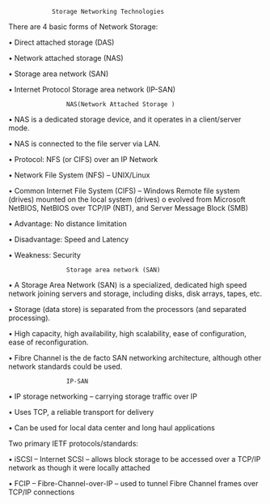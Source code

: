                 Storage Networking Technologies

There are 4 basic forms of Network Storage:

• Direct attached storage (DAS)

• Network attached storage (NAS)

• Storage area network (SAN)

• Internet Protocol Storage area network (IP-SAN)

                    NAS(Network Attached Storage )

• NAS is a dedicated storage device, and it operates in a client/server mode.

• NAS is connected to the file server via LAN.

• Protocol: NFS (or CIFS) over an IP Network

• Network File System (NFS) – UNIX/Linux

• Common Internet File System (CIFS) – Windows Remote file system (drives) 
mounted on the local system (drives) o evolved from Microsoft NetBIOS, 
NetBIOS over TCP/IP (NBT), and Server Message Block (SMB)

• Advantage: No distance limitation

• Disadvantage: Speed and Latency

• Weakness: Security

                    Storage area network (SAN)

• A Storage Area Network (SAN) is a specialized, dedicated high speed network joining servers and 
storage, including disks, disk arrays, tapes, etc.

• Storage (data store) is separated from the processors (and separated processing). 

• High capacity, high availability, high scalability, ease of configuration, ease of reconfiguration.

• Fibre Channel is the de facto SAN networking architecture, although other network standards could 
be used.

                    IP-SAN 

• IP storage networking – carrying storage traffic over IP

• Uses TCP, a reliable transport for delivery

• Can be used for local data center and long haul applications

Two primary IETF protocols/standards:

• iSCSI – Internet SCSI – allows block storage to be accessed over a TCP/IP network as though it 
were locally attached

• FCIP – Fibre-Channel-over-IP – used to tunnel Fibre Channel frames over TCP/IP connections